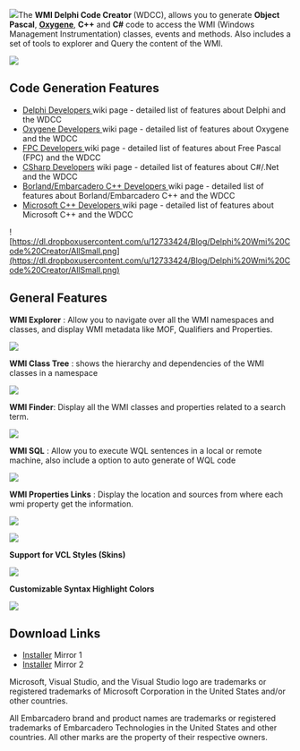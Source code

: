 ![](https://dl.dropboxusercontent.com/u/12733424/github/wmi-delphi-code-creator/logo.png)The <strong>WMI Delphi Code Creator </strong> (WDCC), allows you to generate <strong>Object Pascal</strong>,  <strong>[Oxygene](http://www.elementscompiler.com/elements/oxygene/default.aspx)</strong>, <strong>C++</strong> and <strong>C#</strong> code to access the WMI (Windows Management Instrumentation) classes, events and methods. Also includes a set of tools to explorer and Query the content of the WMI.

[![](https://dl.dropboxusercontent.com/u/12733424/Images/followrruz.png)](https://twitter.com/RUZ)

## Code Generation Features ##
<ul>
 <li><a href='https://github.com/RRUZ/wmi-delphi-code-creator/wiki/DelphiDevelopers'>Delphi Developers </a> wiki page - detailed list of features about Delphi and the WDCC</li>
 <li><a href='https://github.com/RRUZ/wmi-delphi-code-creator/wiki/Oxygene-Developers'>Oxygene  Developers </a> wiki page - detailed list of features about Oxygene and the WDCC</li>
 <li><a href='https://github.com/RRUZ/wmi-delphi-code-creator/wiki/FPCDevelopers'>FPC Developers </a>wiki page - detailed list of features about Free Pascal (FPC) and the WDCC</li>
 <li><a href='https://github.com/RRUZ/wmi-delphi-code-creator/wiki/CSharpDevelopers'>CSharp Developers</a>  wiki page - detailed list of features about C#/.Net and the WDCC</li>
 <li><a href='https://github.com/RRUZ/wmi-delphi-code-creator/wiki/BorlandCPPDevelopers'>Borland/Embarcadero C++ Developers </a> wiki page - detailed list of features about Borland/Embarcadero C++ and the WDCC</li>
 <li><a href='https://github.com/RRUZ/wmi-delphi-code-creator/wiki/MSCPPDevelopers'>Microsoft C++ Developers </a>wiki page - detailed list of features about Microsoft C++ and the WDCC</li>
</ul>

![https://dl.dropboxusercontent.com/u/12733424/Blog/Delphi%20Wmi%20Code%20Creator/AllSmall.png](https://dl.dropboxusercontent.com/u/12733424/Blog/Delphi%20Wmi%20Code%20Creator/AllSmall.png)

## General Features ##

**WMI Explorer** : Allow you to navigate over all the WMI namespaces and classes, and display WMI metadata like MOF, Qualifiers and Properties.

![](https://dl.dropboxusercontent.com/u/12733424/Blog/Delphi%20Wmi%20Code%20Creator/Images%20Wiki/New/Explorer1.png)

**WMI Class Tree** : shows the hierarchy and dependencies of the WMI classes in a namespace

![](https://dl.dropboxusercontent.com/u/12733424/Blog/Delphi%20Wmi%20Code%20Creator/Images%20Wiki/New/Tree.png)

**WMI Finder**: Display all the WMI classes and properties related to a search term.

![](https://dl.dropboxusercontent.com/u/12733424/Blog/Delphi%20Wmi%20Code%20Creator/Images%20Wiki/New/WMIFinder.png)

**WMI SQL** : Allow you to execute WQL sentences in a local or remote machine, also include a option to auto generate of WQL code

![](https://dl.dropboxusercontent.com/u/12733424/Blog/Delphi%20Wmi%20Code%20Creator/Images%20Wiki/New/WQL.png)

**WMI Properties Links** : Display the location and sources from where each wmi property get the information.

![](https://dl.dropboxusercontent.com/u/12733424/Blog/Delphi%20Wmi%20Code%20Creator/Images%20Wiki/New/WMILinks.png)

![](https://dl.dropboxusercontent.com/u/12733424/Blog/Delphi%20Wmi%20Code%20Creator/Images%20Wiki/New/WMIOnline.png)

**Support for VCL Styles (Skins)**

![](http://dl.dropbox.com/u/12733424/Blog/Delphi%20Wmi%20Code%20Creator/Images%20Wiki/WMDCC_SettingsGUI.png)

**Customizable Syntax Highlight Colors**

![](http://dl.dropbox.com/u/12733424/Blog/Delphi%20Wmi%20Code%20Creator/Images%20Wiki/WMDCC_SettingsSyntaxHigh.png)


## Download Links ##
<ul>
 <li><a href='http://goo.gl/t20CHt'>Installer</a> Mirror 1</li>
 <li><a href='https://docs.google.com/uc?export=download&id=0B7KzPH8HQCZNbWIwbWZPZDFYa0k'>Installer</a> Mirror 2</li>
</ul>


Microsoft, Visual Studio, and the Visual Studio logo are trademarks or registered trademarks of Microsoft Corporation in the United States and/or other countries.

All Embarcadero brand and product names are trademarks or registered trademarks of Embarcadero Technologies in the United States and other countries. All other marks are the property of their respective owners.

